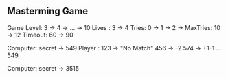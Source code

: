 ## Masterming Game

Game Level: 3 -> 4 -> ... -> 10
Lives     : 3 -> 4
Tries: 0 -> 1 -> 2 -> 
MaxTries: 10 -> 12
Timeout:  60 -> 90

Computer: secret -> 549
Player  : 123    -> "No Match"
          456    -> -2
          574    -> +1-1
          ...
          549

Computer: secret -> 3515
